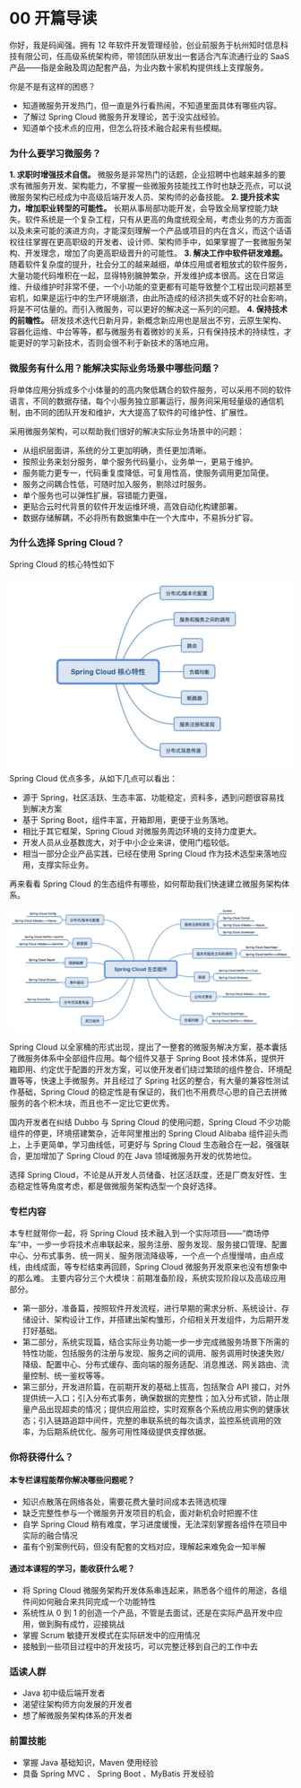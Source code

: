 # 00 开篇导读

你好，我是码闻强。拥有 12 年软件开发管理经验，创业前服务于杭州知时信息科技有限公司，任高级系统架构师，带领团队研发出一套适合汽车流通行业的 SaaS 产品——指是金融及周边配套产品，为业内数十家机构提供线上支撑服务。

你是不是有这样的困惑？

- 知道微服务开发热门，但一直是外行看热闹，不知道里面具体有哪些内容。
- 了解过 Spring Cloud 微服务开发理论，苦于没实战经验。
- 知道单个技术点的应用，但怎么将技术融合起来有些模糊。

### 为什么要学习微服务？

**1. 求职时增强技术自信。** 微服务是非常热门的话题，企业招聘中也越来越多的要求有微服务开发、架构能力，不掌握一些微服务技能找工作时也缺乏亮点，可以说微服务架构已经成为中高级后端开发人员、架构师的必备技能。 **2. 提升技术实力，增加职业转型的可能性。** 长期从事局部功能开发，会导致全局掌控能力缺失。软件系统是一个复杂工程，只有从更高的角度统观全局，考虑业务的方方面面以及未来可能的演进方向，才能深刻理解一个产品或项目的内在含义，而这个话语权往往掌握在更高职级的开发者、设计师、架构师手中，如果掌握了一套微服务架构、开发理念，增加了向更高职级晋升的可能性。 **3. 解决工作中软件研发难题。** 随着软件复杂度的提升，社会分工的越来越细，单体应用或者粗放式的软件服务，大量功能代码堆积在一起，显得特别臃肿繁杂，开发维护成本很高。这在日常运维、升级维护时非常不便，一个小功能的变更都有可能导致整个工程出现问题甚至宕机，如果是运行中的生产环境崩溃，由此所造成的经济损失或不好的社会影响，将是不可估量的。而引入微服务，可以更好的解决这一系列的问题。 **4. 保持技术的前瞻性。** 研发技术迭代日新月异，新概念新应用也是层出不穷，云原生架构、容器化运维、中台等等，都与微服务有着微妙的关系，只有保持技术的持续性，才能更好的学习新技术，否则会很不利于新技术的落地应用。

### 微服务有什么用？能解决实际业务场景中哪些问题？

将单体应用分拆成多个小体量的的高内聚低耦合的软件服务，可以采用不同的软件语言，不同的数据存储，每个小服务独立部署运行，服务间采用轻量级的通信机制，由不同的团队开发和维护，大大提高了软件的可维护性、扩展性。

采用微服务架构，可以帮助我们很好的解决实际业务场景中的问题：

- 从组织层面讲，系统的分工更加明确，责任更加清晰。
- 按照业务来划分服务，单个服务代码量小，业务单一，更易于维护。
- 服务能力更专一，代码重复度降低，可复用性高，使服务调用更加简便。
- 服务之间耦合性低，可随时加入服务，剔除过时服务。
- 单个服务也可以弹性扩展，容错能力更强，
- 更贴合云时代背景的软件开发运维环境，高效自动化构建部署。
- 数据存储解耦，不必将所有数据集中在一个大库中，不易拆分扩容。

### 为什么选择 Spring Cloud？

Spring Cloud 的核心特性如下

![img](assets/2020-05-05-021545.jpg) Spring Cloud 优点多多，从如下几点可以看出：

- 源于 Spring，社区活跃、生态丰富、功能稳定，资料多，遇到问题很容易找到解决方案
- 基于 Spring Boot，组件丰富，开箱即用，更便于业务落地。
- 相比于其它框架，Spring Cloud 对微服务周边环境的支持力度更大。
- 开发人员从业基数庞大，对于中小企业来讲，使用门槛较低。
- 相当一部分企业产品实践，已经在使用 Spring Cloud 作为技术选型来落地应用，支撑实际业务。

再来看看 Spring Cloud 的生态组件有哪些，如何帮助我们快速建立微服务架构体系。

![img](assets/2020-05-05-021547.jpg)

Spring Cloud 以全家桶的形式出现，提出了一整套的微服务解决方案，基本囊括了微服务体系中全部组件应用。每个组件又基于 Spring Boot 技术体系，提供开箱即用、约定优于配置的开发方案，可以使开发者们绕过繁琐的组件整合、环境配置等等，快速上手微服务。并且经过了 Spring 社区的整合，有大量的兼容性测试作基础，Spring Cloud 的稳定性是有保证的，我们也不用费尽心思的自己去拼微服务的各个积木块，而且也不一定比它更优秀。

国内开发者在纠结 Dubbo 与 Spring Cloud 的使用问题，Spring Cloud 不少功能组件的停更，环境搭建繁杂，近年阿里推出的 Spring Cloud Alibaba 组件迎头而上，上手更简单，学习曲线低，可更好与 Spring Cloud 生态融合在一起，强强联合，更加增加了 Spring Cloud 的在 Java 领域微服务开发的优势地位。

选择 Spring Cloud，不论是从开发人员储备、社区活跃度，还是厂商友好性、生态稳定性等角度考虑，都是做微服务架构选型一个良好选择。

### 专栏内容

本专栏就带你一起，将 Spring Cloud 技术融入到一个实际项目——“商场停车”中，一步一步将技术点串联起来，服务注册、服务发现、服务接口管理、配置中心、分布式事务、统一网关、服务限流降级等，一个点一个点慢慢啃，由点成线，由线成面，等专栏结束再回顾，Spring Cloud 微服务开发原来也没有想象中的那么难。 主要内容分三个大模块：前期准备阶段，系统实现阶段以及高级应用部分。

- 第一部分，准备篇，按照软件开发流程，进行早期的需求分析、系统设计、存储设计、架构设计工作，并搭建出架构雏形，介绍相关开发组件，为后期开发打好基础。
- 第二部分，系统实现篇，结合实际业务功能一步一步完成微服务场景下所需的特性功能，包括服务的注册与发现、服务之间的调用、服务调用时快速失败/降级、配置中心、分布式缓存、面向端的服务适配、消息推送、网关路由、流量控制、统一鉴权等等。
- 第三部分，开发进阶篇，在前期开发的基础上拔高，包括聚合 API 接口，对外提供统一入口；引入分布式事务，确保数据的完整性；加入分布式锁，防止限量产品出现超卖的情况；提供应用监控，实时观察各个系统应用实例的健康状态；引入链路追踪中间件，完整的串联系统的每次请求，监控系统调用的效率，为后期系统优化、服务可用性降级提供支撑依据。

### 你将获得什么？

#### 本专栏课程能帮你解决哪些问题呢？

- 知识点散落在网络各处，需要花费大量时间成本去筛选梳理
- 缺乏完整性参与一个微服务开发项目的机会，面对新机会时把握不住
- 自学 Spring Cloud 稍有难度，学习进度缓慢，无法深刻掌握各组件在项目中实际的融合情况
- 虽有个别案例代码，但没有配套的文档对应，理解起来难免会一知半解

#### 通过本课程的学习，能收获什么呢？

- 将 Spring Cloud 微服务架构开发体系串连起来，熟悉各个组件的用途，各组件间如何融合来共同完成一个功能特性
- 系统性从 0 到 1 的创造一个产品，不管是去面试，还是在实际产品开发中应用，做到胸有成竹，迎接挑战
- 掌握 Scrum 敏捷开发模式在实际研发中的应用情况
- 接触到一些项目过程中的开发技巧，可以完整迁移到自己的工作中去

### 适读人群

- Java 初中级后端开发者
- 渴望往架构师方向发展的开发者
- 想了解微服务架构体系的开发者

### 前置技能

- 掌握 Java 基础知识，Maven 使用经验
- 具备 Spring MVC 、 Spring Boot 、MyBatis 开发经验
